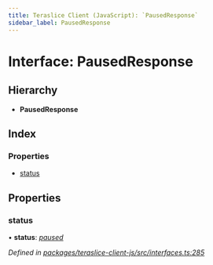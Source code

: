 ```yaml
---
title: Teraslice Client (JavaScript): `PausedResponse`
sidebar_label: PausedResponse
---
```


# Interface: PausedResponse

## Hierarchy

* **PausedResponse**

## Index

### Properties

* [status](pausedresponse.md#status)

## Properties

###  status

• **status**: *[paused](../enums/executionstatus.md#paused)*

*Defined in [packages/teraslice-client-js/src/interfaces.ts:285](https://github.com/terascope/teraslice/blob/b843209f9/packages/teraslice-client-js/src/interfaces.ts#L285)*

